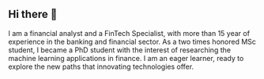 ## Hi there 👋
I am a financial analyst and a FinTech Specialist, with more than 15 year of experience in the banking and financial sector. As a two times honored MSc student, I became a PhD student with  the interest of researching the machine learning applications in finance. I am an eager learner, ready to explore the new paths that innovating technologies offer.

<!--
**Nas-UoA/Nas-UoA** is a ✨ _special_ ✨ repository because its `README.md` (this file) appears on your GitHub profile.

Here are some ideas to get you started:

- 🔭 I’m currently working on ...
- 🌱 I’m currently learning ...
- 👯 I’m looking to collaborate on ...
- 🤔 I’m looking for help with ...
- 💬 Ask me about ...
- 📫 How to reach me: ...
- 😄 Pronouns: ...
- ⚡ Fun fact: ...
-->
